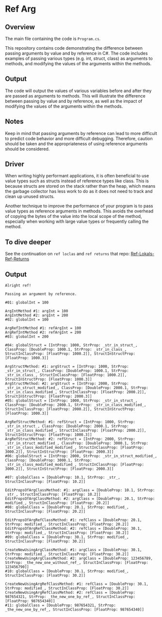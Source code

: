 # Ref Arg

## Overview

The main file containing the code is `Program.cs`.

This repository contains code demonstrating the difference between passing arguments by value and by reference in C#. The code includes examples of passing various types (e.g. int, struct, class) as arguments to methods, and modifying the values of the arguments within the methods.

## Output
The code will output the values of various variables before and after they are passed as arguments to methods. This will illustrate the difference between passing by value and by reference, as well as the impact of modifying the values of the arguments within the methods.

## Notes
Keep in mind that passing arguments by reference can lead to more difficult to predict code behavior and more difficult debugging. Therefore, caution should be taken and the appropriateness of using reference arguments should be considered.

## Driver
When writing highly performant applications, it is often beneficial to use value types such as structs instead of reference types like class. This is because structs are stored on the stack rather than the heap, which means the garbage collector has less work to do as it does not need to track and clean up unused structs.

Another technique to improve the performance of your program is to pass value types as reference arguments in methods. This avoids the overhead of copying the bytes of the value into the local scope of the method, especially when working with large value types or frequently calling the method.

## To dive deeper
See the continuation on `ref loclas` and `ref returns` that repo: [Ref-Lokals-Ref-Returns](https://github.com/ArturWincenciak/Ref-Locals-Ref-Returns)

## Output

```
Alright ref!

Passing an argument by reference.

#01: globalInt = 100

ArgIntMethod #1: argInt = 100
ArgIntMethod #2: argInt = 200
#02: globalInt = 100

ArgRefIntMethod #1: refArgInt = 100
ArgRefIntMethod #2: refArgInt = 200
#03: globalInt = 200

#04: globalStruct = [IntProp: 1000, StrProp: _str_in_struct_, ClassProp: [DoubleProp: 1000.1, StrProp: _str_in_class_, StructInClassProp: [FloatProp: 1000.2]], StructInStructProp: [FloatProp: 1000.3]]

ArgStructMethod: #1: argStruct = [IntProp: 1000, StrProp: _str_in_struct_, ClassProp: [DoubleProp: 1000.1, StrProp: _str_in_class_, StructInClassProp: [FloatProp: 1000.2]], StructInStructProp: [FloatProp: 1000.3]]
ArgStructMethod: #2: argStruct = [IntProp: 2000, StrProp: _str_in_struct_modified_, ClassProp: [DoubleProp: 2000.1, StrProp: _str_in_class_modified_, StructInClassProp: [FloatProp: 2000.2]], StructInStructProp: [FloatProp: 2000.3]]
#05: globalStruct = [IntProp: 1000, StrProp: _str_in_struct_, ClassProp: [DoubleProp: 2000.1, StrProp: _str_in_class_modified_, StructInClassProp: [FloatProp: 2000.2]], StructInStructProp: [FloatProp: 1000.3]]

ArgRefStructMethod: #1: refStruct = [IntProp: 1000, StrProp: _str_in_struct_, ClassProp: [DoubleProp: 2000.1, StrProp: _str_in_class_modified_, StructInClassProp: [FloatProp: 2000.2]], StructInStructProp: [FloatProp: 1000.3]]
ArgRefStructMethod: #2: refStruct = [IntProp: 2000, StrProp: _str_in_struct_modified_, ClassProp: [DoubleProp: 3000.1, StrProp: _str_in_class_modified_modified_, StructInClassProp: [FloatProp: 3000.2]], StructInStructProp: [FloatProp: 2000.3]]
#06: globalStruct = [IntProp: 2000, StrProp: _str_in_struct_modified_, ClassProp: [DoubleProp: 3000.1, StrProp: _str_in_class_modified_modified_, StructInClassProp: [FloatProp: 3000.2]], StructInStructProp: [FloatProp: 2000.3]]

#07: globalClass = [DoubleProp: 10.1, StrProp: _str_, StructInClassProp: [FloatProp: 10.2]]

EditPropsOfArgClassMethod: #1: argClass = [DoubleProp: 10.1, StrProp: _str_, StructInClassProp: [FloatProp: 10.2]]
EditPropsOfArgClassMethod: #2: argClass = [DoubleProp: 20.1, StrProp: modified_, StructInClassProp: [FloatProp: 20.2]]
#08: globalClass = [DoubleProp: 20.1, StrProp: modified_, StructInClassProp: [FloatProp: 20.2]]

EditPropsOfArgRefClassMethod: #1: refClass = [DoubleProp: 20.1, StrProp: modified_, StructInClassProp: [FloatProp: 20.2]]
EditPropsOfArgRefClassMethod: #2: refClass = [DoubleProp: 30.1, StrProp: modified_, StructInClassProp: [FloatProp: 30.2]]
#09: globalClass = [DoubleProp: 30.1, StrProp: modified_, StructInClassProp: [FloatProp: 30.2]]

CreateNewUsingArgClassMethod: #1: argClass = [DoubleProp: 30.1, StrProp: modified_, StructInClassProp: [FloatProp: 30.2]]
CreateNewUsingArgClassMethod: #2: argClass = [DoubleProp: 123456789, StrProp: _the_new_one_without_ref_, StructInClassProp: [FloatProp: 123456790]]
#10: globalClass = [DoubleProp: 30.1, StrProp: modified_, StructInClassProp: [FloatProp: 30.2]]

CreateNewUsingArgRefClassMethod: #1: refClass = [DoubleProp: 30.1, StrProp: modified_, StructInClassProp: [FloatProp: 30.2]]
CreateNewUsingArgRefClassMethod: #2: refClass = [DoubleProp: 987654321, StrProp: _the_new_one_by_ref_, StructInClassProp: [FloatProp: 987654340]]
#11: globalClass = [DoubleProp: 987654321, StrProp: _the_new_one_by_ref_, StructInClassProp: [FloatProp: 987654340]]
```
